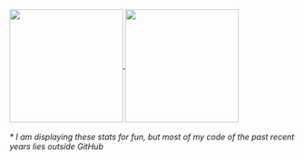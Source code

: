 <a href="https://github.com/anuraghazra/github-readme-stats">
  <img height=200 align=center src="https://github-readme-stats.vercel.app/api?username=deb0ch&show_icons=true&theme=radical" /><!-- &show=prs_merged,prs_merged_percentage -->
</a>
<a href="https://github.com/anuraghazra/convoychat">
  <img height=200 align=center src="https://github-readme-stats.vercel.app/api/top-langs?username=deb0ch&theme=radical&layout=compact&langs_count=6&card_width=320&exclude_repo=&hide=" />
</a>
<br><br>
<i>* I am displaying these stats for fun, but most of my code of the past recent years lies outside GitHub</i>
<br>

<!--
**deb0ch/deb0ch** is a ✨ _special_ ✨ repository because its `README.md` (this file) appears on your GitHub profile.

Here are some ideas to get you started:

- 🔭 I’m currently working on ...
- 🌱 I’m currently learning ...
- 👯 I’m looking to collaborate on ...
- 🤔 I’m looking for help with ...
- 💬 Ask me about ...
- 📫 How to reach me: ...
- 😄 Pronouns: ...
- ⚡ Fun fact: ...
-->
